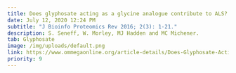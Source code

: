 ```yaml
---
title: Does glyphosate acting as a glycine analogue contribute to ALS?
date: July 12, 2020 12:24 PM
subtitle: "J Bioinfo Proteomics Rev 2016; 2(3): 1-21."
description: S. Seneff, W. Morley, MJ Hadden and MC Michener.
tab: Glyphosate
image: /img/uploads/default.png
link: https://www.ommegaonline.org/article-details/Does-Glyphosate-Acting-as-a-Glycine-Analogue-Contribute-To-ALS/1173
priority: 9
---
```

